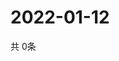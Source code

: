 # 2022-01-12
  共 0条

  <!-- BEGIN -->
  <!-- 最后更新时间Wed Jan 12 2022 19:02:48 GMT+0000 (Coordinated Universal Time) -->
  
  <!-- END -->
  
  